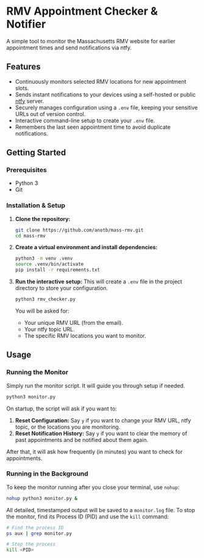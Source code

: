 # RMV Appointment Checker & Notifier

A simple tool to monitor the Massachusetts RMV website for earlier appointment times and send notifications via ntfy.

## Features

*   Continuously monitors selected RMV locations for new appointment slots.
*   Sends instant notifications to your devices using a self-hosted or public [ntfy](https://ntfy.sh) server.
*   Securely manages configuration using a `.env` file, keeping your sensitive URLs out of version control.
*   Interactive command-line setup to create your `.env` file.
*   Remembers the last seen appointment time to avoid duplicate notifications.

## Getting Started

### Prerequisites

*   Python 3
*   Git

### Installation & Setup

1.  **Clone the repository:**
    ```bash
    git clone https://github.com/anotb/mass-rmv.git
    cd mass-rmv
    ```

2.  **Create a virtual environment and install dependencies:**
    ```bash
    python3 -m venv .venv
    source .venv/bin/activate
    pip install -r requirements.txt
    ```

3.  **Run the interactive setup:**
    This will create a `.env` file in the project directory to store your configuration.
    ```bash
    python3 rmv_checker.py
    ```
    You will be asked for:
    *   Your unique RMV URL (from the email).
    *   Your ntfy topic URL.
    *   The specific RMV locations you want to monitor.

## Usage

### Running the Monitor

Simply run the monitor script. It will guide you through setup if needed.

```bash
python3 monitor.py
```

On startup, the script will ask if you want to:
1.  **Reset Configuration:** Say `y` if you want to change your RMV URL, ntfy topic, or the locations you are monitoring.
2.  **Reset Notification History:** Say `y` if you want to clear the memory of past appointments and be notified about them again.

After that, it will ask how frequently (in minutes) you want to check for appointments.

### Running in the Background

To keep the monitor running after you close your terminal, use `nohup`:

```bash
nohup python3 monitor.py &
```

All detailed, timestamped output will be saved to a `monitor.log` file. To stop the monitor, find its Process ID (PID) and use the `kill` command:

```bash
# Find the process ID
ps aux | grep monitor.py

# Stop the process
kill <PID>
```
